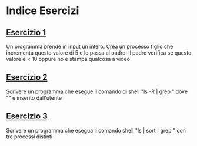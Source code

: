 # Indice Esercizi

## [Esercizio 1](es1.c)
Un programma prende in input un intero. Crea un processo figlio che incrementa questo valore di 5 e lo passa al padre.
Il padre verifica se questo valore è < 10 oppure no e stampa qualcosa a video
## [Esercizio 2](es2.c)
Scrivere un programma che esegue il comando di shell "ls -R | grep <pat>" dove "<pat>" è inserito dall'utente
## [Esercizio 3](es3.c)
Scrivere un programma che esegua il comando shell "ls | sort | grep <pat>" con tre processi distinti
